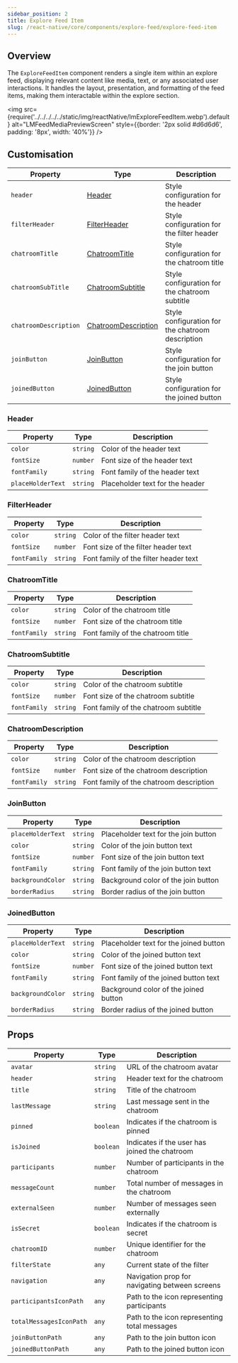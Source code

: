 ```yaml
---
sidebar_position: 2
title: Explore Feed Item
slug: /react-native/core/components/explore-feed/explore-feed-item
---
```


## Overview

The `ExploreFeedItem` component renders a single item within an explore feed, displaying relevant content like media, text, or any associated user interactions. It handles the layout, presentation, and formatting of the feed items, making them interactable within the explore section.

<img
src={require('../../../../../static/img/reactNative/lmExploreFeedItem.webp').default}
alt="LMFeedMediaPreviewScreen"
style={{border: '2px solid #d6d6d6', padding: '8px', width: '40%'}}
/>

## Customisation

| Property              | Type                                        | Description                                      |
| --------------------- | ------------------------------------------- | ------------------------------------------------ |
| `header`              | [Header](#header)                           | Style configuration for the header               |
| `filterHeader`        | [FilterHeader](#filterheader)               | Style configuration for the filter header        |
| `chatroomTitle`       | [ChatroomTitle](#chatroomtitle)             | Style configuration for the chatroom title       |
| `chatroomSubTitle`    | [ChatroomSubtitle](#chatroomsubtitle)       | Style configuration for the chatroom subtitle    |
| `chatroomDescription` | [ChatroomDescription](#chatroomdescription) | Style configuration for the chatroom description |
| `joinButton`          | [JoinButton](#joinbutton)                   | Style configuration for the join button          |
| `joinedButton`        | [JoinedButton](#joinedbutton)               | Style configuration for the joined button        |

### Header

| Property          | Type     | Description                     |
| ----------------- | -------- | ------------------------------- |
| `color`           | `string` | Color of the header text        |
| `fontSize`        | `number` | Font size of the header text    |
| `fontFamily`      | `string` | Font family of the header text  |
| `placeHolderText` | `string` | Placeholder text for the header |

### FilterHeader

| Property     | Type     | Description                           |
| ------------ | -------- | ------------------------------------- |
| `color`      | `string` | Color of the filter header text       |
| `fontSize`   | `number` | Font size of the filter header text   |
| `fontFamily` | `string` | Font family of the filter header text |

### ChatroomTitle

| Property     | Type     | Description                       |
| ------------ | -------- | --------------------------------- |
| `color`      | `string` | Color of the chatroom title       |
| `fontSize`   | `number` | Font size of the chatroom title   |
| `fontFamily` | `string` | Font family of the chatroom title |

### ChatroomSubtitle

| Property     | Type     | Description                          |
| ------------ | -------- | ------------------------------------ |
| `color`      | `string` | Color of the chatroom subtitle       |
| `fontSize`   | `number` | Font size of the chatroom subtitle   |
| `fontFamily` | `string` | Font family of the chatroom subtitle |

### ChatroomDescription

| Property     | Type     | Description                             |
| ------------ | -------- | --------------------------------------- |
| `color`      | `string` | Color of the chatroom description       |
| `fontSize`   | `number` | Font size of the chatroom description   |
| `fontFamily` | `string` | Font family of the chatroom description |

### JoinButton

| Property          | Type     | Description                          |
| ----------------- | -------- | ------------------------------------ |
| `placeHolderText` | `string` | Placeholder text for the join button |
| `color`           | `string` | Color of the join button text        |
| `fontSize`        | `number` | Font size of the join button text    |
| `fontFamily`      | `string` | Font family of the join button text  |
| `backgroundColor` | `string` | Background color of the join button  |
| `borderRadius`    | `string` | Border radius of the join button     |

### JoinedButton

| Property          | Type     | Description                            |
| ----------------- | -------- | -------------------------------------- |
| `placeHolderText` | `string` | Placeholder text for the joined button |
| `color`           | `string` | Color of the joined button text        |
| `fontSize`        | `number` | Font size of the joined button text    |
| `fontFamily`      | `string` | Font family of the joined button text  |
| `backgroundColor` | `string` | Background color of the joined button  |
| `borderRadius`    | `string` | Border radius of the joined button     |

## Props

| Property                | Type      | Description                                    |
| ----------------------- | --------- | ---------------------------------------------- |
| `avatar`                | `string`  | URL of the chatroom avatar                     |
| `header`                | `string`  | Header text for the chatroom                   |
| `title`                 | `string`  | Title of the chatroom                          |
| `lastMessage`           | `string`  | Last message sent in the chatroom              |
| `pinned`                | `boolean` | Indicates if the chatroom is pinned            |
| `isJoined`              | `boolean` | Indicates if the user has joined the chatroom  |
| `participants`          | `number`  | Number of participants in the chatroom         |
| `messageCount`          | `number`  | Total number of messages in the chatroom       |
| `externalSeen`          | `number`  | Number of messages seen externally             |
| `isSecret`              | `boolean` | Indicates if the chatroom is secret            |
| `chatroomID`            | `number`  | Unique identifier for the chatroom             |
| `filterState`           | `any`     | Current state of the filter                    |
| `navigation`            | `any`     | Navigation prop for navigating between screens |
| `participantsIconPath`  | `any`     | Path to the icon representing participants     |
| `totalMessagesIconPath` | `any`     | Path to the icon representing total messages   |
| `joinButtonPath`        | `any`     | Path to the join button icon                   |
| `joinedButtonPath`      | `any`     | Path to the joined button icon                 |
